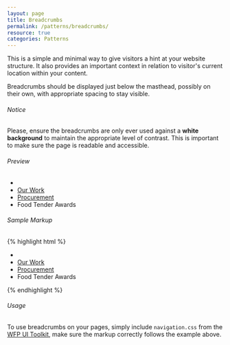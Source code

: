 ```yaml
---
layout: page
title: Breadcrumbs
permalink: /patterns/breadcrumbs/
resource: true
categories: Patterns
---
```


This is a simple and minimal way to give visitors a hint at your website structure. It also provides an important context in relation to visitor's current location within your content.

Breadcrumbs should be displayed just below the masthead, possibly on their own, with appropriate spacing to stay visible.

<div class="notice">
  <h6 class="title">Notice</h6>
  <p>Please, ensure the breadcrumbs are only ever used against a <strong>white background</strong> to maintain the appropriate level of contrast. This is important to make sure the page is readable and accessible.</p>
</div>

###### Preview
<div class="preview plain">
  <ul class="breadcrumbs">
    <li class="first"><a href="#" class="home"><img src="{{site.baseurl}}/img/icons/home_dark.png" width="10" height="10"></a></li>
    <li><a href="#">Our Work</a></li>
    <li><a href="#">Procurement</a></li>
    <li class="last">Food Tender Awards</li>
  </ul>
</div>

###### Sample Markup
{% highlight html %}
<ul class="breadcrumbs">
  <li class="first"><a href="#" class="home"><img src="/img/icons/home_dark.png" width="10" height="10"></a></li>
  <li><a href="#">Our Work</a></li>
  <li><a href="#">Procurement</a></li>
  <li class="last">Food Tender Awards</li>
</ul>
{% endhighlight %}

###### Usage
To use breadcrumbs on your pages, simply include `navigation.css` from the [WFP UI Toolkit]({{site.url}}/components/branding-toolkit/), make sure the markup correctly follows the example above.